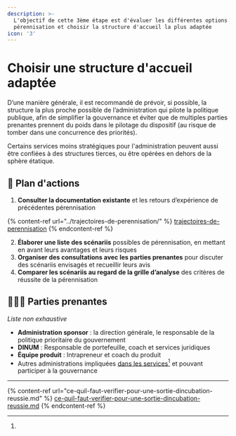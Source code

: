 ```yaml
---
description: >-
  L'objectif de cette 3ème étape est d'évaluer les différentes options de
  pérennisation et choisir la structure d'accueil la plus adaptée
icon: '3'
---
```


# Choisir une structure d'accueil adaptée

D’une manière générale, il est recommandé de prévoir, si possible, la structure la plus proche possible de l’administration qui pilote la politique publique, afin de simplifier la gouvernance et éviter que de multiples parties prenantes prennent du poids dans le pilotage du dispositif (au risque de tomber dans une concurrence des priorités).

Certains services moins stratégiques pour l'administration peuvent aussi être confiées à des structures tierces, ou être opérées en dehors de la sphère étatique.

## 🚀 Plan d'actions

1. **Consulter la documentation existante** et les retours d’expérience de précédentes pérennisation&#x20;

{% content-ref url="../trajectoires-de-perennisation/" %}
[trajectoires-de-perennisation](../trajectoires-de-perennisation/)
{% endcontent-ref %}

2. **Élaborer une liste des scénariis** possibles de pérennisation, en mettant en avant leurs avantages et leurs risques
3. **Organiser des consultations avec les parties prenantes** pour discuter des scénariis envisagés et recueillir leurs avis
4. **Comparer les scénariis au regard de la grille d’analyse** des critères de réussite de la pérennisation

## 🧑‍🤝‍🧑 Parties prenantes

_Liste non exhaustive_

* **Administration sponsor** : la direction générale, le responsable de la politique prioritaire du gouvernement
* **DINUM** : Responsable de portefeuille, coach et services juridiques
* **Équipe produit** : Intrapreneur et coach du produit
* Autres administrations impliquées [dans les services](#user-content-fn-1)[^1] et pouvant participer à la gouvernance&#x20;

***

{% content-ref url="ce-quil-faut-verifier-pour-une-sortie-dincubation-reussie.md" %}
[ce-quil-faut-verifier-pour-une-sortie-dincubation-reussie.md](ce-quil-faut-verifier-pour-une-sortie-dincubation-reussie.md)
{% endcontent-ref %}

[^1]: 
